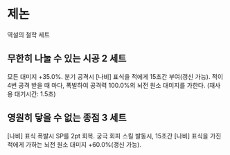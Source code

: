 # 제논

역설의 철학 세트

## 무한히 나눌 수 있는 시공 2 세트

모든 대미지 +35.0%. 분기 공격시 [나비] 표식을 적에게 15초간 부여(갱신 가능). 적이 4번 공격 받을 때 마다, 폭발하여 공격력 100.0%의 뇌전 원소 대미지를 가한다. (재사용 대기시간: 1.5초)

## 영원히 닿을 수 없는 종점 3 세트

[나비] 표식 폭발시 SP를 2pt 회복. 궁극 회피 스킬 발동시, 15초간 [나비] 표식을 가진 적에게 가하는 뇌전 원소 대미지 +60.0%(갱신 가능).
